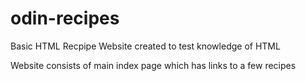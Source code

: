 # odin-recipes
Basic HTML Recpipe Website created to test knowledge of HTML

Website consists of main index page which has links to a few recipes